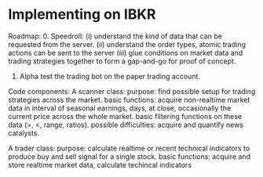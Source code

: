 # Implementing on IBKR

Roadmap:
0. Speedroll:
      (i) understand the kind of data that can be requested from the server.
      (ii) understand the order types, atomic trading actions can be sent to the server
      (iii) glue conditions on market data and trading strategies together to form a gap-and-go for proof of concept.
1. Alpha test the trading bot on the paper trading account.

Code components:
A scanner class:
      purpose: find possible setup for trading strategies across the market.
      basic functions: acquire non-realtime market data in interval of seasonal earnings, days, at close, occasionally the current price across the whole market.
                       basic filtering functions on these data (>, <, range, ratios).
      possible difficulties: acquire and quantify news catalysts.

A trader class:
      purpose: calculate realtime or recent technical indicators to produce buy and sell signal for a single stock.
      basic functions: acquire and store realtime market data, calculate techincal indicators
